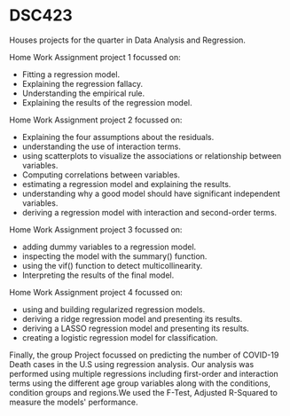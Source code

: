 # DSC423
Houses projects for the quarter in Data Analysis and Regression.

Home Work Assignment project 1 focussed on:
 - Fitting a regression model.
 - Explaining the regression fallacy.
 - Understanding the empirical rule.
 - Explaining the results of the regression model.
 
Home Work Assignment project 2 focussed on:
- Explaining the four assumptions about the residuals.
- understanding the use of interaction terms.
- using scatterplots to visualize the associations or relationship between variables.
- Computing correlations between variables.
- estimating a regression model and explaining the results.
- understanding why a good model should have significant independent variables.
- deriving a regression model with interaction and second-order terms.

Home Work Assignment project 3 focussed on:
- adding dummy variables to a regression model.
- inspecting the model with the summary() function.
- using the vif() function to detect multicollinearity.
- Interpreting the results of the final model.

Home Work Assignment project 4 focussed on:
- using and building regularized regression models.
- deriving a ridge regression model and presenting its results.
- deriving a LASSO regression model and presenting its results.
- creating a logistic regression model for classification.

Finally, the group Project focussed on predicting the number of COVID-19 Death cases in the U.S using regression analysis. Our analysis was performed using multiple regressions including first-order and interaction terms using the different age group variables along with the conditions, condition groups and regions.We used the F-Test, Adjusted R-Squared to measure the models' performance.

